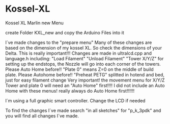 # Kossel-XL
Kossel XL Marlin new Menu

create Folder KXL_new and copy the Arduino Files into it

I´ve made changes to the "prepare menu" Many of these changes are based on the dimension of
my kossel XL. So check the dimensions of your Delta. This is really important!!!
Changes are made in ultralcd.cpp and language.h
including:
"Load Filament"
"Unload Filament"
"Tower X/Y/Z" for setting up the endstops, the Nozzle will go into each corner of the towers. Please Auto Home before!!
"Plate 0" means Z=0 on the middle of build plate. Please Autohome before!!
"Preheat PETG" splitted in hotend and bed, just for easy filament change
Very important! the movement menu for X/Y/Z Tower and plate 0 will need an "Auto Home" first!!!! I did not include an Auto Home with these menus! really always do Auto Home first!!!!!!


I´m using a full graphic smart controller. Change the LCD if needed

To find the changes I´ve made search "in all sketches" for "p_k_3pdk" and you will find all changes I´ve made.
